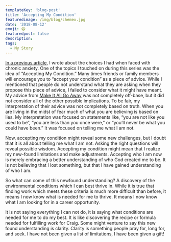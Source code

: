 ```yaml
---
templateKey: 'blog-post'
title: 'Accepting My Condition'
featuredimage: /img/blog/chemex.jpg
date: '2018-08-12'
emoji: 😃
featuredpost: false
description:
tags:
  - My Story
---
```


[In a previous article](https://craigbooker.com/blog/make-it-all-go-away-part-1/), I wrote about the choices I had when faced with chronic anxiety. One of the topics I touched on during this series was the idea of “Accepting My Condition.” Many times friends or family members will encourage you to “accept your condition” as a piece of advice. While I mentioned that people do not understand what they are asking when they propose this piece of advice, I failed to consider what it might have meant. My advice from [Make It All Go Away](https://craigbooker.com/blog/make-it-all-go-away-part-1/) was not completely off-base, but it did not consider all of the other possible implications. To be fair, my interpretation of their advice was not completely based on truth. When you are living in the midst of fear much of what you are believing is based on lies. My interpretation was focused on statements like, “you are not like you used to be”, “you are less than you once were,” or “you’ll never be what you could have been.” It was focused on telling me what I am not.

Now, accepting my condition might reveal some new challenges, but I doubt that it is all about telling me what I am not. Asking the right questions will reveal possible wisdom. Accepting my condition might mean that I realize my new-found limitations and make adjustments. Accepting who I am now is merely embracing a better understanding of who God created me to be. It is not believing that I lost something, but that I have gained understanding of who I am.

So what can come of this newfound understanding? A discovery of the environmental conditions which I can best thrive in. While it is true that finding work which meets these criteria is much more difficult than before, it means I now know what is needed for me to thrive. It means I now know what I am looking for in a career opportunity.

It is not saying everything I can not do, it is saying what conditions are needed for me to do my best. It is like discovering the recipe or formula needed for fulfilling work for Craig. Some might venture to say this new found understanding is clarity. Clarity is something people pray for, long for, and seek. I have not been given a list of limitations, I have been given a gift!
